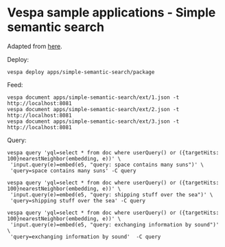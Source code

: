 # Vespa sample applications - Simple semantic search

Adapted from [here](https://github.com/vespa-engine/sample-apps/blob/e7f6ab63d7d1bc4cbce0f77a0a0b646ce2af6116/simple-semantic-search/README.md).

Deploy:

```
vespa deploy apps/simple-semantic-search/package
```

Feed:

```
vespa document apps/simple-semantic-search/ext/1.json -t http://localhost:8081
vespa document apps/simple-semantic-search/ext/2.json -t http://localhost:8081
vespa document apps/simple-semantic-search/ext/3.json -t http://localhost:8081
```

Query:

```
vespa query 'yql=select * from doc where userQuery() or ({targetHits: 100}nearestNeighbor(embedding, e))' \
 'input.query(e)=embed(e5, "query: space contains many suns")' \
 'query=space contains many suns' -C query
```

```
vespa query 'yql=select * from doc where userQuery() or ({targetHits: 100}nearestNeighbor(embedding, e))' \
 'input.query(e)=embed(e5, "query: shipping stuff over the sea")' \
 'query=shipping stuff over the sea' -C query
```

```
vespa query 'yql=select * from doc where userQuery() or ({targetHits: 100}nearestNeighbor(embedding, e))' \
 'input.query(e)=embed(e5, "query: exchanging information by sound")' \
 'query=exchanging information by sound'  -C query
```
